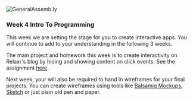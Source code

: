 ![GeneralAssemb.ly](https://github.com/generalassembly/ga-ruby-on-rails-for-devs/raw/master/images/ga.png "GeneralAssemb.ly")

### Week 4 Intro To Programming

This week we are setting the stage for you to create interactive apps. You will continue to add to your understanding in the following 3 weeks.

The main project and homework this week is to create interactivity on Relaxr's blog by hiding and showing content on click events. See the assignment [here](Assignment).  

Next week, your will also be required to hand in wireframes for your final projects. You can create wireframes using tools like [Balsamiq Mockups](https://balsamiq.com/products/mockups/), [Sketch](http://bohemiancoding.com/sketch/) or just plain old pen and paper.